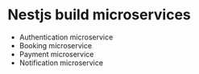 # Nestjs build microservices

- Authentication microservice
- Booking microservice
- Payment microservice
- Notification microservice

